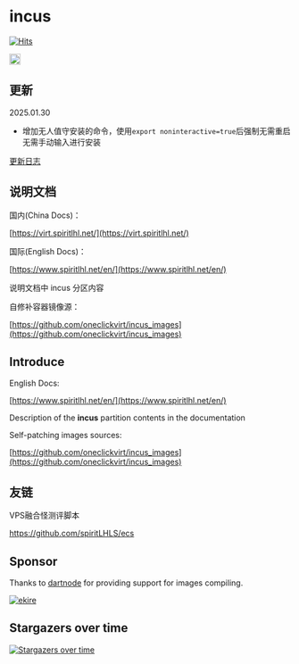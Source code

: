 # incus

[![Hits](https://hits.seeyoufarm.com/api/count/incr/badge.svg?url=https%3A%2F%2Fgithub.com%2Foneclickvirt%2Fincus&count_bg=%2379C83D&title_bg=%23555555&icon=&icon_color=%23E7E7E7&title=hits&edge_flat=false)](https://hits.seeyoufarm.com)

[<img src="https://api.gitsponsors.com/api/badge/img?id=743472662" height="20">](https://api.gitsponsors.com/api/badge/link?p=LTA+W4I01HReSwp4tmstSLhpNnipOMsGC/DMt+kEV8dKBozpfBs7EsAS06+dbxlS3dJQfOjhCOi/vhxRqzpk5JTqCd1sKJRVQ8pugRG+B70XUrFDHrL+5BlCp7oCGpmjeODhd6Wqw85AGCFiMj2tYQ==)

## 更新

2025.01.30

- 增加无人值守安装的命令，使用```export noninteractive=true```后强制无需重启无需手动输入进行安装

[更新日志](CHANGELOG.md)

## 说明文档

国内(China Docs)：

[https://virt.spiritlhl.net/](https://virt.spiritlhl.net/)

国际(English Docs)：

[https://www.spiritlhl.net/en/](https://www.spiritlhl.net/en/)

说明文档中 incus 分区内容

自修补容器镜像源：

[https://github.com/oneclickvirt/incus_images](https://github.com/oneclickvirt/incus_images)

## Introduce

English Docs:

[https://www.spiritlhl.net/en/](https://www.spiritlhl.net/en/)

Description of the **incus** partition contents in the documentation

Self-patching images sources:

[https://github.com/oneclickvirt/incus_images](https://github.com/oneclickvirt/incus_images)

## 友链

VPS融合怪测评脚本

https://github.com/spiritLHLS/ecs

## Sponsor

Thanks to [dartnode](https://dartnode.com/?via=server) for providing support for images compiling.

<a href="https://dartnode.com/?via=server" target="_blank">
  <img src="https://snaju.com/assets/img/logo_dark.svg" alt="ekire">
</a>

## Stargazers over time

[![Stargazers over time](https://starchart.cc/oneclickvirt/incus.svg?background=%23FFFFFF&axis=%23333333&line=%236b63ff)](https://starchart.cc/oneclickvirt/incus)
